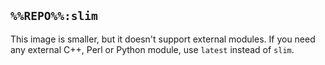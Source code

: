 ## `%%REPO%%:slim`

This image is smaller, but it doesn't support external modules. If you need any external C++, Perl or Python module, use `latest` instead of `slim`.

